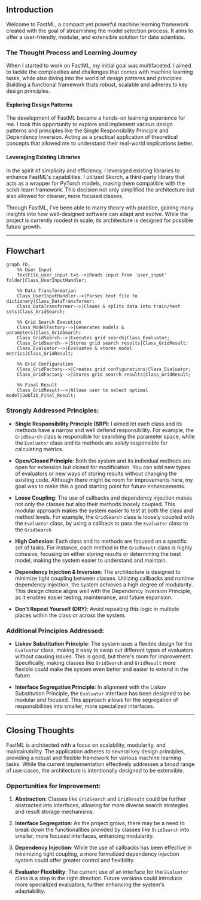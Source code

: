 ## Introduction

Welcome to FastML, a compact yet powerful machine learning framework created with the goal of streamlining the model selection process. It aims to offer a user-friendly, modular, and extensible solution for data scientists.


### The Thought Process and Learning Journey

When I started to work on FastML, my initial goal was multifaceted. I aimed to tackle the complexities and challenges that comes with machine learning tasks, while also diving into the world of design patterns and principles. Building a functional framework thats robust, scalable and adheres to key design principles.

#### Exploring Design Patterns

The development of FastML became a hands-on learning experience for me. I took this opportunity to explore and implement various design patterns and principles like the Single Responsibility Principle and Dependency Inversion. Acting as a practical application of theoretical concepts that allowed me to understand their real-world implications better.

#### Leveraging Existing Libraries

In the spirit of simplicity and efficiency, I leveraged existing libraries to enhance FastML's capabilities. I utilized Skorch, a third-party library that acts as a wrapper for PyTorch models, making them compatible with the scikit-learn framework. This decision not only simplified the architecture but also allowed for cleaner, more focused classes.

Through FastML, I've been able to marry theory with practice, gaining many insights into how well-designed software can adapt and evolve. While the project is currently modest in scale, its architecture is designed for possible future growth.

---
## Flowchart


```mermaid
graph TD;
    %% User Input
    TextFile_user_input.txt-->|Reads input from 'user_input' folder|Class_UserInputHandler;

    %% Data Transformation
    Class_UserInputHandler-->|Parses text file to dictionary|Class_DataTransformer;
    Class_DataTransformer-->|Cleans & splits data into train/test sets|Class_GridSearch;

    %% Grid Search Execution
    Class_ModelFactory-->|Generates models & parameters|Class_GridSearch;
    Class_GridSearch-->|Executes grid search|Class_Evaluator;
    Class_GridSearch-->|Stores grid search results|Class_GridResult;  
    Class_Evaluator-->|Evaluates & stores model metrics|Class_GridResult;

    %% Grid Configuration
    Class_GridFactory-->|Creates grid configurations|Class_Evaluator;
    Class_GridFactory-->|Stores grid search results|Class_GridResult;

    %% Final Result
    Class_GridResult-->|Allows user to select optimal model|Joblib_Final_Result;

```


### Strongly Addressed Principles:

- **Single Responsibility Principle (SRP)**: I aimed let each class and its methods have a narrow and well defiend responsibility. For example, the `GridSearch` class is responsible for searching the parameter space, while the `Evaluator` class and its methods are solely responsible for calculating metrics.

- **Open/Closed Principle**: Both the system and its individual methods are open for extension but closed for modification. You can add new types of evaluators or new ways of storing results without changing the existing code. Although there might be room for improvements here, my goal was to make this a good starting point for future enhancements.

- **Loose Coupling**: The use of callbacks and dependency injection makes not only the classes but also their methods loosely coupled. This modular approach makes the system easier to test at both the class and method levels. For example, the `GridSearch` class is loosely coupled with the `Evaluator` class, by using a callback to pass the `Evaluator` class to the `GridSearch` 

- **High Cohesion**: Each class and its methods are focused on a specific set of tasks. For instance, each method in the `GridResult` class is highly cohesive, focusing on either storing results or determining the best model, making the system easier to understand and maintain.

- **Dependency Injection & Inversion**: The architecture is designed to minimize tight coupling between classes. Utilizing callbacks and runtime dependency injection, the system achieves a high degree of modularity. This design choice aligns well with the Dependency Inversion Principle, as it enables easier testing, maintenance, and future expansion.

- **Don't Repeat Yourself (DRY)**: Avoid repeating this logic in multiple places within the class or across the system.


### Additional Principles Addressed:
- **Liskov Substitution Principle**: The system uses a flexible design for the `Evaluator` class, making it easy to swap out different types of evaluators without causing issues. This is good, but there's room for improvement. Specifically, making classes like `GridSearch` and `GridResult` more flexible could make the system even better and easier to extend in the future.

- **Interface Segregation Principle**:
In alignment with the Liskov Substitution Principle, the `Evaluator` interface has been designed to be modular and focused. This approach allows for the segregation of responsibilities into smaller, more specialized interfaces.

---

## Closing Thoughts

FastML is architected with a focus on scalability, modularity, and maintainability. The application adheres to several key design principles, providing a robust and flexible framework for various machine learning tasks. While the current implementation effectively addresses a broad range of use-cases, the architecture is intentionally designed to be extensible.

### Opportunities for Improvement:

1. **Abstraction**: Classes like `GridSearch` and `GridResult` could be further abstracted into interfaces, allowing for more diverse search strategies and result storage mechanisms.
  
2. **Interface Segregation**: As the project grows, there may be a need to break down the functionalities provided by classes like `GridSearch` into smaller, more focused interfaces, enhancing modularity.

3. **Dependency Injection**: While the use of callbacks has been effective in minimizing tight coupling, a more formalized dependency injection system could offer greater control and flexibility.

4. **Evaluator Flexibility**: The current use of an interface for the `Evaluator` class is a step in the right direction. Future versions could introduce more specialized evaluators, further enhancing the system's adaptability.
